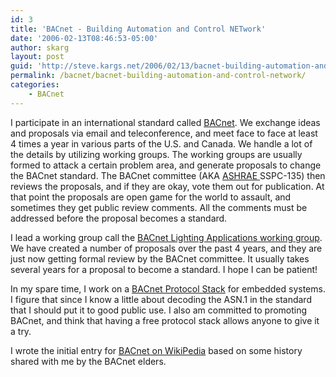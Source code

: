 ```yaml
---
id: 3
title: 'BACnet - Building Automation and Control NETwork'
date: '2006-02-13T08:46:53-05:00'
author: skarg
layout: post
guid: 'http://steve.kargs.net/2006/02/13/bacnet-building-automation-and-control-network/'
permalink: /bacnet/bacnet-building-automation-and-control-network/
categories:
    - BACnet
---
```


I participate in an international standard called [BACnet](http://www.bacnet.org/ "BACnet"). We exchange ideas and proposals via email and teleconference, and meet face to face at least 4 times a year in various parts of the U.S. and Canada. We handle a lot of the details by utilizing working groups. The working groups are usually formed to attack a certain problem area, and generate proposals to change the BACnet standard. The BACnet committee (AKA [ASHRAE ](http://www.ashrae.org "ASHRAE")SSPC-135) then reviews the proposals, and if they are okay, vote them out for publication. At that point the proposals are open game for the world to assault, and sometimes they get public review comments. All the comments must be addressed before the proposal becomes a standard.

I lead a working group call the [BACnet Lighting Applications working group](http://groups.yahoo.com/group/BACnetLighting/ "BACnet Lighting Applications"). We have created a number of proposals over the past 4 years, and they are just now getting formal review by the BACnet committee. It usually takes several years for a proposal to become a standard. I hope I can be patient!

In my spare time, I work on a [BACnet Protocol Stack](http://bacnet.sourceforge.net/ "BACnet Protocol Stack") for embedded systems. I figure that since I know a little about decoding the ASN.1 in the standard that I should put it to good public use. I also am committed to promoting BACnet, and think that having a free protocol stack allows anyone to give it a try.

I wrote the initial entry for [BACnet on WikiPedia](http://en.wikipedia.org/wiki/Bacnet) based on some history shared with me by the BACnet elders.